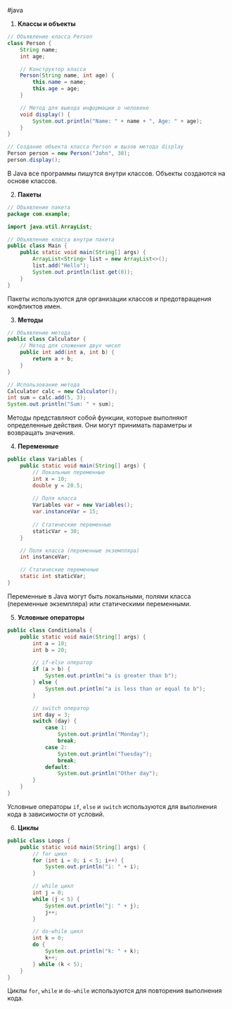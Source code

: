 #java

1. **Классы и объекты**
```java
// Объявление класса Person
class Person {
    String name;
    int age;

    // Конструктор класса
    Person(String name, int age) {
        this.name = name;
        this.age = age;
    }

    // Метод для вывода информации о человеке
    void display() {
        System.out.println("Name: " + name + ", Age: " + age);
    }
}

// Создание объекта класса Person и вызов метода display
Person person = new Person("John", 30);
person.display();
```
В Java все программы пишутся внутри классов. Объекты создаются на основе классов.

2. **Пакеты**
```java
// Объявление пакета
package com.example;

import java.util.ArrayList;

// Объявление класса внутри пакета
public class Main {
    public static void main(String[] args) {
        ArrayList<String> list = new ArrayList<>();
        list.add("Hello");
        System.out.println(list.get(0));
    }
}
```
Пакеты используются для организации классов и предотвращения конфликтов имен.

3. **Методы**
```java
// Объявление метода
public class Calculator {
    // Метод для сложения двух чисел
    public int add(int a, int b) {
        return a + b;
    }
}

// Использование метода
Calculator calc = new Calculator();
int sum = calc.add(5, 3);
System.out.println("Sum: " + sum);
```
Методы представляют собой функции, которые выполняют определенные действия. Они могут принимать параметры и возвращать значения.

4. **Переменные**
```java
public class Variables {
    public static void main(String[] args) {
        // Локальные переменные
        int x = 10;
        double y = 20.5;
        
        // Поля класса
        Variables var = new Variables();
        var.instanceVar = 15;
        
        // Статические переменные
        staticVar = 30;
    }

    // Поля класса (переменные экземпляра)
    int instanceVar;

    // Статические переменные
    static int staticVar;
}
```
Переменные в Java могут быть локальными, полями класса (переменные экземпляра) или статическими переменными.

5. **Условные операторы**
```java
public class Conditionals {
    public static void main(String[] args) {
        int a = 10;
        int b = 20;

        // if-else оператор
        if (a > b) {
            System.out.println("a is greater than b");
        } else {
            System.out.println("a is less than or equal to b");
        }

        // switch оператор
        int day = 3;
        switch (day) {
            case 1:
                System.out.println("Monday");
                break;
            case 2:
                System.out.println("Tuesday");
                break;
            default:
                System.out.println("Other day");
        }
    }
}
```
Условные операторы `if`, `else` и `switch` используются для выполнения кода в зависимости от условий.

6. **Циклы**
```java
public class Loops {
    public static void main(String[] args) {
        // for цикл
        for (int i = 0; i < 5; i++) {
            System.out.println("i: " + i);
        }

        // while цикл
        int j = 0;
        while (j < 5) {
            System.out.println("j: " + j);
            j++;
        }

        // do-while цикл
        int k = 0;
        do {
            System.out.println("k: " + k);
            k++;
        } while (k < 5);
    }
}
```
Циклы `for`, `while` и `do-while` используются для повторения выполнения кода.

